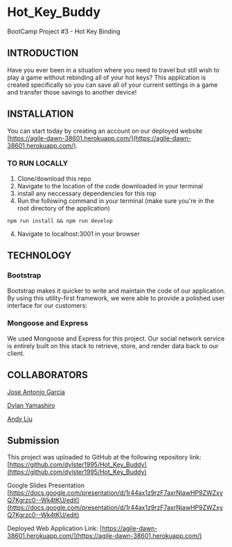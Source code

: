 # Hot_Key_Buddy
BootCamp Project #3 - Hot Key Binding

## INTRODUCTION

Have you ever been in a situation where you need to travel but still wish to play a game without rebinding all of your hot keys? This application is created specifically so you can save all of your current settings in a game and transfer those savings to another device!

## INSTALLATION

You can start today by creating an account on our deployed website [https://agile-dawn-38601.herokuapp.com/](https://agile-dawn-38601.herokuapp.com/).

### TO RUN LOCALLY 
1. Clone/download this repo
2. Navigate to the location of the code downloaded in your terminal
3. install any neccessary dependencies for this rop
4. Run the following command in your terminal (make sure you're in the root directory of the application)
```git
npm run install && npm run develop
```
4. Navigate to localhost:3001 in your browser 

## TECHNOLOGY


### Bootstrap
Bootstrap makes it quicker to write and maintain the code of our application. By using this utility-first framework, we were able to provide a polished user interface for our customers:

### Mongoose and Express
We used Mongoose and Express for this project. Our social network service is entirely built on this stack to retrieve, store, and render data back to our client.



## COLLABORATORS 

[Jose Antonio Garcia](https://github.com/jg-watson)

[Dylan Yamashiro](https://github.com/dylster1995)

[Andy Liu](https://github.com/Tojomojo)




## Submission 
This project was uploaded to GitHub at the following repository link:
[https://github.com/dylster1995/Hot_Key_Buddy](https://github.com/dylster1995/Hot_Key_Buddy)

Google Slides Presentation
[https://docs.google.com/presentation/d/1r44ax1z9rzF7axrNjawHP9ZWZxyQ7Kgrzc0--Wk4tKU/edit](https://docs.google.com/presentation/d/1r44ax1z9rzF7axrNjawHP9ZWZxyQ7Kgrzc0--Wk4tKU/edit)

Deployed Web Application Link: 
[https://agile-dawn-38601.herokuapp.com/](https://agile-dawn-38601.herokuapp.com/)
